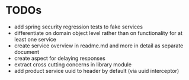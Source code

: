 # TODOs

* add spring security regression tests to fake services
* differentiate on domain object level rather than on functionality for at least one service
* create service overview in readme.md and more in detail as separate document
* create aspect for delaying responses
* extract cross cutting concerns in library module
* add product service uuid to header by default (via uuid interceptor)